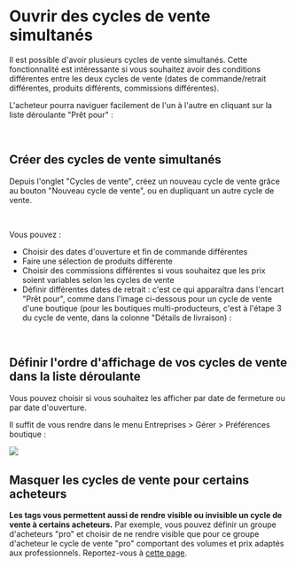 # Ouvrir des cycles de vente simultanés

Il est possible d'avoir plusieurs cycles de vente simultanés. Cette fonctionnalité est intéressante si vous souhaitez avoir des conditions différentes entre les deux cycles de vente (dates de commande/retrait différentes, produits différents, commissions différentes).&#x20;

L'acheteur pourra naviguer facilement de l'un à l'autre en cliquant sur la liste déroulante "Prêt pour" :

<figure><img src="../../../.gitbook/assets/Capture d’écran 2022-11-14 à 17.36.42.png" alt=""><figcaption></figcaption></figure>

## **Créer des cycles de vente simultanés**

Depuis l'onglet "Cycles de vente", créez un nouveau cycle de vente grâce au bouton "Nouveau cycle de vente", ou en dupliquant un autre cycle de vente.&#x20;

<figure><img src="../../../.gitbook/assets/Capture d’écran 2022-11-14 à 17.27.30.png" alt=""><figcaption></figcaption></figure>

Vous pouvez :

* Choisir des dates d'ouverture et fin de commande différentes
* Faire une sélection de produits différente&#x20;
* Choisir des commissions différentes si vous souhaitez que les prix soient variables selon les cycles de vente
* Définir différentes dates de retrait : c'est ce qui apparaîtra dans l'encart "Prêt pour", comme dans l'image ci-dessous pour un cycle de vente d'une boutique (pour les boutiques multi-producteurs, c'est à l'étape 3 du cycle de vente, dans la colonne "Détails de livraison) :

<figure><img src="../../../.gitbook/assets/Capture d’écran 2022-11-14 à 17.27.18.png" alt=""><figcaption></figcaption></figure>

## **Définir l'ordre d'affichage de vos cycles de vente dans la liste déroulante**

Vous pouvez choisir si vous souhaitez les afficher par date de fermeture ou par date d'ouverture.&#x20;

Il suffit de vous rendre dans le menu Entreprises > Gérer > Préférences boutique :&#x20;

![](<../../../.gitbook/assets/image (86) (1).png>)

## **Masquer les cycles de vente pour certains acheteurs**

**Les tags vous permettent aussi de rendre visible ou invisible un cycle de vente à certains acheteurs.** Par exemple, vous pouvez définir un groupe d'acheteurs "pro" et choisir de ne rendre visible que pour ce groupe d'acheteur le cycle de vente "pro" comportant des volumes et prix adaptés aux professionnels. Reportez-vous à [cette page](https://guide.openfoodnetwork.org/v/fr/basic-features/shopfront/customer-management-and-conditional-displays-prices/customers#tags-association-dun-acheteur-a-une-categorie-donnee).
